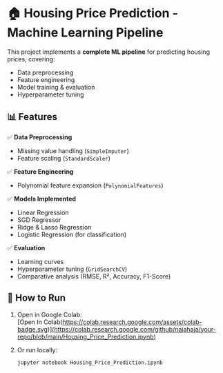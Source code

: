 # 🏠 Housing Price Prediction - Machine Learning Pipeline

This project implements a **complete ML pipeline** for predicting housing prices, covering:
- Data preprocessing
- Feature engineering
- Model training & evaluation
- Hyperparameter tuning

## 📊 Features
✅ **Data Preprocessing**  
   - Missing value handling (`SimpleImputer`)  
   - Feature scaling (`StandardScaler`)  

✅ **Feature Engineering**  
   - Polynomial feature expansion (`PolynomialFeatures`)  

✅ **Models Implemented**  
   - Linear Regression  
   - SGD Regressor  
   - Ridge & Lasso Regression  
   - Logistic Regression (for classification)  

✅ **Evaluation**  
   - Learning curves  
   - Hyperparameter tuning (`GridSearchCV`)  
   - Comparative analysis (RMSE, R², Accuracy, F1-Score)  

## 🚀 How to Run
1. Open in Google Colab:  
   [Open In Colab(https://colab.research.google.com/assets/colab-badge.svg)][(https://colab.research.google.com/github/najahaja/your-repo/blob/main/Housing_Price_Prediction.ipynb)  ](https://colab.research.google.com/drive/1XGADWlQ0N7ycy92-SGyrngVJOk8ieJWz?usp=sharing)
   

2. Or run locally:  
   ```bash
   jupyter notebook Housing_Price_Prediction.ipynb
